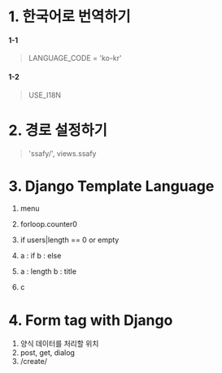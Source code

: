 # 1. 한국어로 번역하기

#### 1-1 

> LANGUAGE_CODE = 'ko-kr'

#### 1-2 

> USE_I18N



# 2. 경로 설정하기

> 'ssafy/', views.ssafy



# 3. Django Template Language

1) menu

2) forloop.counter0
3) if  users|length  == 0  or empty
4) a : if b : else
5) a : length  b : title
6) c



# 4. Form tag with Django

1. 양식 데이터를 처리할 위치
2. post, get, dialog
3. /create/

